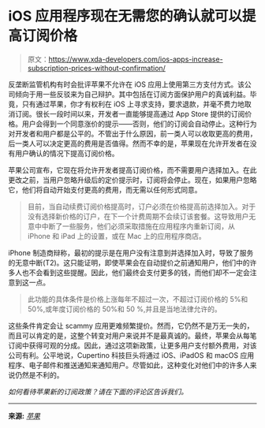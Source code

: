 # iOS 应用程序现在无需您的确认就可以提高订阅价格

> 原文：<https://www.xda-developers.com/ios-apps-increase-subscription-prices-without-confirmation/>

反垄断监管机构有时会批评苹果不允许在 iOS 应用上使用第三方支付方式。该公司倾向于用一些反驳来为自己辩护。其中包括在订阅方面保护用户的真诚利益。毕竟，只有通过苹果，你才有权利在 iOS 上寻求支持，要求退款，并毫不费力地取消订阅。很长一段时间以来，开发者一直能够提高通过 App Store 提供的订阅价格。用户会得到一个同意涨价的提示——否则，他们的订阅会自动停止。这种行为对开发者和用户都是公平的。不管出于什么原因，前一类人可以收取更高的费用，后一类人可以决定更高的费用是否值得。然而不幸的是，苹果现在允许开发者在没有用户确认的情况下提高订阅价格。

苹果公司宣布，它现在将允许开发者提高订阅价格，而不需要用户选择加入。在此更改之前，当用户忽略升级后的定价提示时，订阅将会停止。现在，如果用户忽略它，他们将自动开始支付更高的费用，而无需以任何形式同意。

> 目前，当自动续费订阅价格提高时，订户必须在价格提高前选择加入。对于没有选择新价格的订户，在下一个计费周期不会续订该套餐。这导致用户无意中中断了一些服务，他们必须采取措施在应用程序内重新订阅，从 iPhone 和 iPad 上的设置，或在 Mac 上的应用程序商店。

iPhone 制造商辩称，最初的提示是在用户没有注意到并选择加入时，导致了服务的无意中断(T2)。这只能证明，即使苹果会在自动提价之前通知用户，他们中的许多人也不会看到这些提醒。因此，他们最终会支付更多的钱，而他们却不一定会注意到这一点。

> 此功能的具体条件是价格上涨每年不超过一次，不超过订阅价格的 5%和 50%,或年度订阅价格的 50%和 50 %,并且是当地法律允许的。

这些条件肯定会让 scammy 应用更难频繁提价。然而，它仍然不是万无一失的，而且可以肯定的是，这整个转变对用户来说并不是最真诚的。最终，苹果会从每笔订阅中获得可观的分成。因此，通过这项新政策，让更多用户支付额外费用，对该公司有利。公平地说，Cupertino 科技巨头将通过 iOS、iPadOS 和 macOS 应用程序、电子邮件和推送通知来通知用户。尽管如此，这种变化对他们中的许多人来说仍然是不利的。

*如何看待苹果新的订阅政策？请在下面的评论区告诉我们。*

* * *

**来源:** [*苹果*](https://developer.apple.com/news/?id=tpgp89cl)